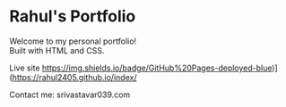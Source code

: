 # Rahul's Portfolio

Welcome to my personal portfolio!  
Built with HTML and CSS.

Live site https://img.shields.io/badge/GitHub%20Pages-deployed-blue)](https://rahul2405.github.io/index/

Contact me: srivastavar039.com
